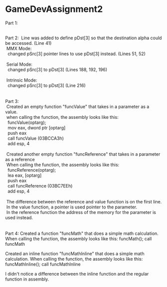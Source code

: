# GameDevAssignment2

Part 1:
<br /><br />

Part 2:
&nbsp;Line was added to define pDst[3] so that the destination alpha could be accessed. (Line 41)<br />
&nbsp;MMX Mode:<br />
&nbsp;&nbsp;changed pSrc[3] pointer lines to use pDst[3] instead. (Lines 51, 52)<br />
<br />
&nbsp;Serial Mode:<br /> 
&nbsp;&nbsp;changed pSrc[3] to pDst[3] (Lines 188, 192, 196)<br />
<br />
&nbsp;Intrinsic Mode:<br />
&nbsp;&nbsp;changed pSrc[3] to pDst[3] (Line 216)<br />
<br />
<br />
Part 3:<br />
&nbsp;Created an empty function "funcValue" that takes in a parameter as a value.<br />
&nbsp;when calling the function, the assembly looks like this:<br />
&nbsp;&nbsp;funcValue(optarg);<br />
&nbsp;&nbsp;mov   eax, dword ptr [optarg]<br />
&nbsp;&nbsp;push  eax<br />
&nbsp;&nbsp;call  funcValue (03BCCA3h)<br />
&nbsp;&nbsp;add   esp, 4<br />
<br />
&nbsp;Created another empty function "funcReference" that takes in a parameter as a reference<br />
&nbsp;When calling the function, the assembly looks like this:<br />
&nbsp;&nbsp;funcReference(optarg);<br />
&nbsp;&nbsp;lea   eax, [optarg]<br />
&nbsp;&nbsp;push  eax<br />
&nbsp;&nbsp;call  funcReference (03BC7EEh)<br />
&nbsp;&nbsp;add   esp, 4<br />
<br />
&nbsp;The difference between the reference and value function is on the first line.<br />
&nbsp;In the value function, a pointer is used pointer to the parameter.<br />
&nbsp;In the reference function the address of the memory for the parameter is used instead.<br />
<br />
<br />
Part 4:
  Created a function "funcMath" that does a simple math calculation.
  When calling the function, the assembly looks like this:
    funcMath();
    call funcMath
  
  Created an inline function "funcMathInline" that does a simple math calculation.
  When calling the function, the assembly looks like this:
    funcMathInline();
    call funcMathInline
    
  I didn't notice a difference between the inline function and the regular function
  in assembly.
